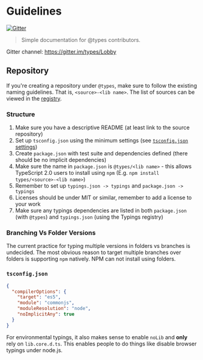 # Guidelines

[![Gitter][gitter-image]][gitter-url]


> Simple documentation for @types contributors.

Gitter channel: https://gitter.im/types/Lobby

## Repository

If you're creating a repository under `@types`, make sure to follow the existing naming guidelines. That is, `<source>-<lib name>`. The list of sources can be viewed in the [registry](https://github.com/typings/registry#structure).

### Structure

1. Make sure you have a descriptive README (at least link to the source repository)
2. Set up `tsconfig.json` using the minimum settings (see [`tsconfig.json` settings](#tsconfigjson))
3. Create `package.json` with test suite and dependencies defined (there should be no implicit dependencies)
4. Make sure the name in `package.json` is `@types/<lib name>` - this allows TypeScript 2.0 users to install using `npm` (E.g. `npm install types/<source>-<lib name>`)
5. Remember to set up `typings.json -> typings` and `package.json -> typings`
6. Licenses should be under MIT or similar, remember to add a license to your work
7. Make sure any typings dependencies are listed in both `package.json` (with `@types`) and `typings.json` (using the Typings registry)

### Branching Vs Folder Versions

The current practice for typing multiple versions in folders vs branches is undecided. The most obvious reason to target multiple branches over folders is supporting `npm` natively. NPM can not install using folders.

### `tsconfig.json`

```json
{
  "compilerOptions": {
    "target": "es5",
    "module": "commonjs",
    "moduleResolution": "node",
    "noImplicitAny": true
  }
}
```

For environmental typings, it also makes sense to enable `noLib` and **only** rely on `lib.core.d.ts`. This enables people to do things like disable browser typings under node.js.

[gitter-image]: https://badges.gitter.im/types/guidelines.svg
[gitter-url]: https://gitter.im/types/Lobby

